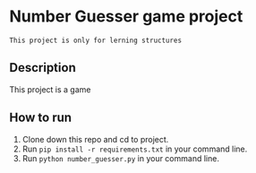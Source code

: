 # Number Guesser game project
`This project is only for lerning structures`
## Description
This project is a game

## How to run
1. Clone down this repo and cd to project.
2. Run `pip install -r requirements.txt` in your command line.
3. Run `python number_guesser.py` in your command line.
